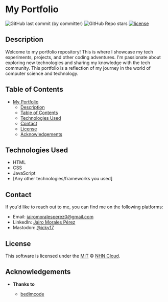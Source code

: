 # My Portfolio

![GitHub last commit (by committer)](https://img.shields.io/github/last-commit/icky17/icky17.github.io)
![GitHub Repo stars](https://img.shields.io/github/stars/icky17/icky17.github.io)
[![license](https://img.shields.io/github/license/nhn/tui.editor.svg)](https://github.com/Icky17/icky17.github.io/blob/master/LICENSE)

## Description

Welcome to my portfolio repository! This is where I showcase my tech experiments, projects, and other coding adventures. I'm passionate about exploring new technologies and sharing my knowledge with the tech community. This portfolio is a reflection of my journey in the world of computer science and technology.

## Table of Contents

- [My Portfolio](#my-portfolio)
  - [Description](#description)
  - [Table of Contents](#table-of-contents)
  - [Technologies Used](#technologies-used)
  - [Contact](#contact)
  - [License](#license)
  - [Acknowledgements](#acknowledgements)

## Technologies Used

- HTML
- CSS
- JavaScript
- [Any other technologies/frameworks you used]

## Contact

If you'd like to reach out to me, you can find me on the following platforms:

- Email: jairomoralesperez0@gmail.com
- LinkedIn: [Jairo Morales Pérez](https://www.linkedin.com/in/jairo-morales-p%C3%A9rez/)
- Mastodon: [@icky17](https://mastodon.social/@icky17)

## License

This software is licensed under the [MIT](https://github.com/Icky17/icky17.github.io/blob/master/LICENSE) © [NHN Cloud](https://github.com/Icky17).

## Acknowledgements

- **Thanks to**

  - [bedimcode](https://github.com/bedimcode/responsive-portfolio-website-rian)